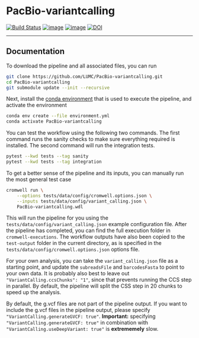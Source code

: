 # PacBio-variantcalling

[![Build Status](https://travis-ci.com/LUMC/PacBio-variantcalling.svg?branch=master)](https://travis-ci.com/LUMC/PacBio-variantcalling)
[![image](https://img.shields.io/github/release/LUMC/PacBio-variantcalling.svg)](https://github.com/LUMC/PacBio-variantcalling/releases)
[![image](https://img.shields.io/github/release-date/LUMC/PacBio-variantcalling.svg)](https://github.com/LUMC/PacBio-variantcalling/releases)
[![DOI](https://zenodo.org/badge/314152152.svg)](https://zenodo.org/badge/latestdoi/314152152)

------------------------------------------------------------------------

## Documentation
To download the pipeline and all associated files, you can run
```bash
git clone https://github.com/LUMC/PacBio-variantcalling.git
cd PacBio-variantcalling
git submodule update --init --recursive
```

Next, install the
[conda environment](https://docs.conda.io/projects/conda/en/latest/user-guide/install/linux.html)
that is used to execute the pipeline, and activate the environment
```bash
conda env create --file environment.yml
conda activate PacBio-variantcalling
```

You can test the workflow using the following two commands. The first command
runs the sanity checks to make sure everything required is installed. The
second command will run the integration tests.

```bash
pytest --kwd tests --tag sanity
pytest --kwd tests --tag integration
```

To get a better sense of the pipeline and its inputs, you can manually run the
most general test case
```bash
cromwell run \
    --options tests/data/config/cromwell.options.json \
    --inputs tests/data/config/variant_calling.json \
    PacBio-variantcalling.wdl
```

This will run the pipeline for you using the
`tests/data/config/variant_calling.json` example configuration file. After the
pipeline has completed, you can find the full execution folder in
`cromwell-executions`. The workflow outputs have also
been copied to the `test-output` folder in the current directory, as is
specified in the `tests/data/config/cromwell.options.json` options file.

For your own analysis, you can take the `variant_calling.json` file as a
starting point, and update the `subreadsFile` and `barcodesFasta` to point to
your own data. It is probably also best to leave out
`"VariantCalling.ccsChunks": "1"`, since that prevents running the CCS step in
parallel. By default, the pipeline will split the CSS step in 20 chunks to
speed up the analysis.

By default, the g.vcf files are not part of the pipeline output. If you want to
include the g.vcf files in the pipeline output, please specify
`"VariantCalling.generateGVCF: true"`. **Important:** specifying
`"VariantCalling.generateGVCF: true"` in combination with
`"VariantCalling.useDeepVariant: true"` is **extrememely** slow.
